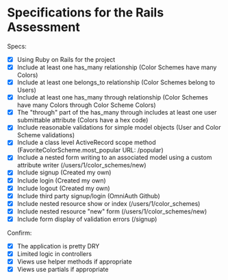 # Specifications for the Rails Assessment

Specs:
- [x] Using Ruby on Rails for the project
- [x] Include at least one has_many relationship (Color Schemes have many Colors)
- [x] Include at least one belongs_to relationship (Color Schemes belong to Users)
- [x] Include at least one has_many through relationship (Color Schemes have many Colors through Color Scheme Colors)
- [x] The "through" part of the has_many through includes at least one user submittable attribute (Colors have a hex code)
- [x] Include reasonable validations for simple model objects (User and Color Scheme validations)
- [x] Include a class level ActiveRecord scope method (FavoriteColorScheme.most_popular URL: /popular)
- [x] Include a nested form writing to an associated model using a custom attribute writer (/users/1/color_schemes/new)
- [x] Include signup (Created my own)
- [x] Include login (Created my own)
- [x] Include logout (Created my own)
- [x] Include third party signup/login (OmniAuth Github)
- [x] Include nested resource show or index (/users/1/color_schemes)
- [x] Include nested resource "new" form (/users/1/color_schemes/new)
- [x] Include form display of validation errors (/signup)

Confirm:
- [x] The application is pretty DRY
- [x] Limited logic in controllers
- [x] Views use helper methods if appropriate
- [x] Views use partials if appropriate
